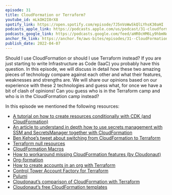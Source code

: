 ```yaml
---
episode: 31
title: CloudFormation or Terraform?
youtube_id: mLkOH2I0rX8
spotify_link: https://open.spotify.com/episode/7J5nVoWwSkQlLYhsK30aHI
podcasts_apple_link: https://podcasts.apple.com/us/podcast/31-cloudformation-or-terraform/id1585489017?i=1000556672551
podcasts_google_link: https://podcasts.google.com/feed/aHR0cHM6Ly9hbmNob3IuZm0vcy82YTMzMTJhMC9wb2RjYXN0L3Jzcw/episode/ZDIzMGNiZjUtNGJjZC00NzRiLWFlM2MtNjdhOTljYjAzMTEw?sa=X&ved=0CAUQkfYCahcKEwi4n82V7vX3AhUAAAAAHQAAAAAQAQ
anchor_fm_link: https://anchor.fm/aws-bites/episodes/31--CloudFormation-or-Terraform-e1gr87b
publish_date: 2022-04-07
---
```



Should I use CloudFormation or should I use Terraform instead? If you are just starting to write Infrastructure as Code (IaaC) you probably have this question. In this episode, we will discuss in detail how these two amazing pieces of technology compare against each other and what their features, weaknesses and strengths are. We will share our opinions based on our experience with these 2 technologies and guess what, for once we have a bit of clash of opinions! Can you guess who is in the Terraform camp and who is in the CloudFormation camp instead? 

In this episode we mentioned the following resources:

  - [A tutorial on how to create resources conditionally with CDK (and CloudFormation)](https://loige.co/create-resources-conditionally-with-cdk) 
  - [An article to understand in depth how to use secrets management with SSM and SecretsManager together with CloudFormation](https://dev.to/eoinsha/3-ways-to-read-ssm-parameters-4555)
  - [Ben Kehoe’s tweet about switching from CloudFormation to Terraform](https://twitter.com/ben11kehoe/status/1158758917515763712)
  - [Terraform null resources](https://registry.terraform.io/providers/hashicorp/null/latest/docs/resources/resource)
  - [CloudFormation Macros](https://docs.aws.amazon.com/AWSCloudFormation/latest/UserGuide/macros-example.html) 
  - [How to workaround missing CloudFormation features (by Cloudonaut)](https://cloudonaut.io/three-and-a-half-ways-to-workaround-missing-cloudformation-support/)
  - [Org-formation](https://github.com/org-formation/org-formation-cli)
  - [How to create accounts in an org with Terraform](https://registry.terraform.io/providers/hashicorp/aws/latest/docs/resources/organizations_account)
  - [Control Tower Account Factory for Terraform](https://learn.hashicorp.com/tutorials/terraform/aws-control-tower-aft) 
  - [Pulumi](https://www.pulumi.com/)
  - [Cloudonaut’s comparison of CloudFormation with Terraform](https://cloudonaut.io/cloudformation-vs-terraform/)
  - [Cloudonaut’s free CloudFormation templates](https://templates.cloudonaut.io/en/stable/)
